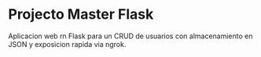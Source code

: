 # Projecto Master Flask

Aplicacion web rn Flask para un CRUD de usuarios con almacenamiento en JSON y exposicion rapida via ngrok.
